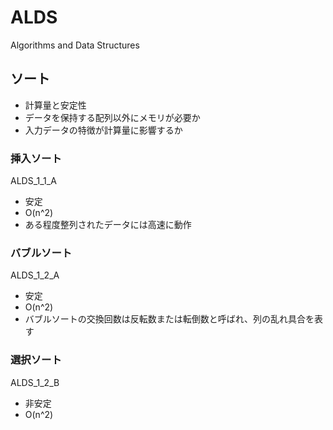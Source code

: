 # ALDS
Algorithms and Data Structures

## ソート
- 計算量と安定性
- データを保持する配列以外にメモリが必要か
- 入力データの特徴が計算量に影響するか

### 挿入ソート
ALDS_1_1_A
- 安定
- O(n^2)
- ある程度整列されたデータには高速に動作

### バブルソート
ALDS_1_2_A
- 安定
- O(n^2)
- バブルソートの交換回数は反転数または転倒数と呼ばれ、列の乱れ具合を表す

### 選択ソート
ALDS_1_2_B
- 非安定
- O(n^2)

